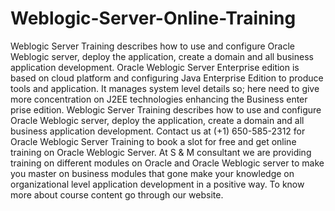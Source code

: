 # Weblogic-Server-Online-Training
Weblogic Server Training describes how to use and configure Oracle Weblogic server, deploy the application, create a domain and all business application development.
Oracle Weblogic Server Enterprise edition is based on cloud platform and configuring Java Enterprise Edition to produce tools and application. It manages system level details so; here need to give more concentration on J2EE technologies enhancing the Business enter prise edition.
    Weblogic Server Training describes how to use and configure Oracle Weblogic server, deploy the application, create a domain and all business application development. Contact us at (+1) 650-585-2312 for Oracle Weblogic Server Training to book a slot for free and get online training on Oracle Weblogic  Server.
      At S & M consultant we are providing training on different modules on Oracle and Oracle Weblogic server to make you master on business modules that gone make your knowledge on organizational level application development in a positive way. To know more about course content go through our website.
